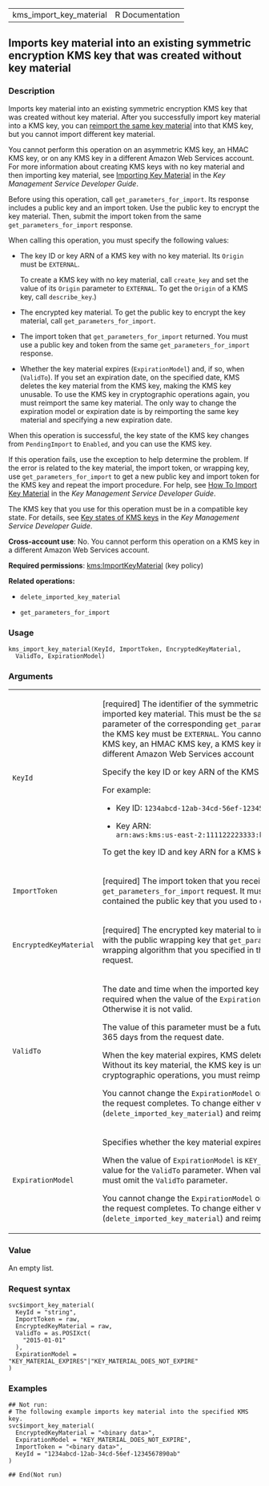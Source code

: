 <table style="width: 100%;">
<tbody>
<tr class="odd">
<td>kms_import_key_material</td>
<td style="text-align: right;">R Documentation</td>
</tr>
</tbody>
</table>

## Imports key material into an existing symmetric encryption KMS key that was created without key material

### Description

Imports key material into an existing symmetric encryption KMS key that
was created without key material. After you successfully import key
material into a KMS key, you can [reimport the same key
material](https://docs.aws.amazon.com/kms/latest/developerguide/importing-keys.html#reimport-key-material)
into that KMS key, but you cannot import different key material.

You cannot perform this operation on an asymmetric KMS key, an HMAC KMS
key, or on any KMS key in a different Amazon Web Services account. For
more information about creating KMS keys with no key material and then
importing key material, see [Importing Key
Material](https://docs.aws.amazon.com/kms/latest/developerguide/importing-keys.html)
in the *Key Management Service Developer Guide*.

Before using this operation, call `get_parameters_for_import`. Its
response includes a public key and an import token. Use the public key
to encrypt the key material. Then, submit the import token from the same
`get_parameters_for_import` response.

When calling this operation, you must specify the following values:

-   The key ID or key ARN of a KMS key with no key material. Its
    `Origin` must be `EXTERNAL`.

    To create a KMS key with no key material, call `create_key` and set
    the value of its `Origin` parameter to `EXTERNAL`. To get the
    `Origin` of a KMS key, call `describe_key`.)

-   The encrypted key material. To get the public key to encrypt the key
    material, call `get_parameters_for_import`.

-   The import token that `get_parameters_for_import` returned. You must
    use a public key and token from the same `get_parameters_for_import`
    response.

-   Whether the key material expires (`ExpirationModel`) and, if so,
    when (`ValidTo`). If you set an expiration date, on the specified
    date, KMS deletes the key material from the KMS key, making the KMS
    key unusable. To use the KMS key in cryptographic operations again,
    you must reimport the same key material. The only way to change the
    expiration model or expiration date is by reimporting the same key
    material and specifying a new expiration date.

When this operation is successful, the key state of the KMS key changes
from `PendingImport` to `Enabled`, and you can use the KMS key.

If this operation fails, use the exception to help determine the
problem. If the error is related to the key material, the import token,
or wrapping key, use `get_parameters_for_import` to get a new public key
and import token for the KMS key and repeat the import procedure. For
help, see [How To Import Key
Material](https://docs.aws.amazon.com/kms/latest/developerguide/importing-keys.html#importing-keys-overview)
in the *Key Management Service Developer Guide*.

The KMS key that you use for this operation must be in a compatible key
state. For details, see [Key states of KMS
keys](https://docs.aws.amazon.com/kms/latest/developerguide/key-state.html)
in the *Key Management Service Developer Guide*.

**Cross-account use**: No. You cannot perform this operation on a KMS
key in a different Amazon Web Services account.

**Required permissions**:
[kms:ImportKeyMaterial](https://docs.aws.amazon.com/kms/latest/developerguide/kms-api-permissions-reference.html)
(key policy)

**Related operations:**

-   `delete_imported_key_material`

-   `get_parameters_for_import`

### Usage

    kms_import_key_material(KeyId, ImportToken, EncryptedKeyMaterial,
      ValidTo, ExpirationModel)

### Arguments

<table>
<colgroup>
<col style="width: 35%" />
<col style="width: 65%" />
</colgroup>
<tbody>
<tr class="odd">
<td><code id="kms_import_key_material_:_KeyId">KeyId</code></td>
<td><p>[required] The identifier of the symmetric encryption KMS key
that receives the imported key material. This must be the same KMS key
specified in the <code>KeyID</code> parameter of the corresponding
<code>get_parameters_for_import</code> request. The <code>Origin</code>
of the KMS key must be <code>EXTERNAL</code>. You cannot perform this
operation on an asymmetric KMS key, an HMAC KMS key, a KMS key in a
custom key store, or on a KMS key in a different Amazon Web Services
account</p>
<p>Specify the key ID or key ARN of the KMS key.</p>
<p>For example:</p>
<ul>
<li><p>Key ID: <code
style="white-space: pre;">⁠1234abcd-12ab-34cd-56ef-1234567890ab⁠</code></p></li>
<li><p>Key ARN: <code
style="white-space: pre;">⁠arn:aws:kms:us-east-2:111122223333:key/1234abcd-12ab-34cd-56ef-1234567890ab⁠</code></p></li>
</ul>
<p>To get the key ID and key ARN for a KMS key, use
<code>list_keys</code> or <code>describe_key</code>.</p></td>
</tr>
<tr class="even">
<td><code
id="kms_import_key_material_:_ImportToken">ImportToken</code></td>
<td><p>[required] The import token that you received in the response to
a previous <code>get_parameters_for_import</code> request. It must be
from the same response that contained the public key that you used to
encrypt the key material.</p></td>
</tr>
<tr class="odd">
<td><code
id="kms_import_key_material_:_EncryptedKeyMaterial">EncryptedKeyMaterial</code></td>
<td><p>[required] The encrypted key material to import. The key material
must be encrypted with the public wrapping key that
<code>get_parameters_for_import</code> returned, using the wrapping
algorithm that you specified in the same
<code>get_parameters_for_import</code> request.</p></td>
</tr>
<tr class="even">
<td><code id="kms_import_key_material_:_ValidTo">ValidTo</code></td>
<td><p>The date and time when the imported key material expires. This
parameter is required when the value of the <code>ExpirationModel</code>
parameter is <code>KEY_MATERIAL_EXPIRES</code>. Otherwise it is not
valid.</p>
<p>The value of this parameter must be a future date and time. The
maximum value is 365 days from the request date.</p>
<p>When the key material expires, KMS deletes the key material from the
KMS key. Without its key material, the KMS key is unusable. To use the
KMS key in cryptographic operations, you must reimport the same key
material.</p>
<p>You cannot change the <code>ExpirationModel</code> or
<code>ValidTo</code> values for the current import after the request
completes. To change either value, you must delete
(<code>delete_imported_key_material</code>) and reimport the key
material.</p></td>
</tr>
<tr class="odd">
<td><code
id="kms_import_key_material_:_ExpirationModel">ExpirationModel</code></td>
<td><p>Specifies whether the key material expires. The default is
<code>KEY_MATERIAL_EXPIRES</code>.</p>
<p>When the value of <code>ExpirationModel</code> is
<code>KEY_MATERIAL_EXPIRES</code>, you must specify a value for the
<code>ValidTo</code> parameter. When value is
<code>KEY_MATERIAL_DOES_NOT_EXPIRE</code>, you must omit the
<code>ValidTo</code> parameter.</p>
<p>You cannot change the <code>ExpirationModel</code> or
<code>ValidTo</code> values for the current import after the request
completes. To change either value, you must delete
(<code>delete_imported_key_material</code>) and reimport the key
material.</p></td>
</tr>
</tbody>
</table>

### Value

An empty list.

### Request syntax

    svc$import_key_material(
      KeyId = "string",
      ImportToken = raw,
      EncryptedKeyMaterial = raw,
      ValidTo = as.POSIXct(
        "2015-01-01"
      ),
      ExpirationModel = "KEY_MATERIAL_EXPIRES"|"KEY_MATERIAL_DOES_NOT_EXPIRE"
    )

### Examples

    ## Not run: 
    # The following example imports key material into the specified KMS key.
    svc$import_key_material(
      EncryptedKeyMaterial = "<binary data>",
      ExpirationModel = "KEY_MATERIAL_DOES_NOT_EXPIRE",
      ImportToken = "<binary data>",
      KeyId = "1234abcd-12ab-34cd-56ef-1234567890ab"
    )

    ## End(Not run)
